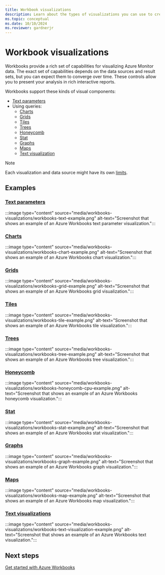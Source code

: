 ```yaml
---
title: Workbook visualizations
description: Learn about the types of visualizations you can use to create rich visual reports with Azure Workbooks.
ms.topic: conceptual
ms.date: 10/10/2024
ms.reviewer: gardnerjr
---
```


# Workbook visualizations

Workbooks provide a rich set of capabilities for visualizing Azure Monitor data. The exact set of capabilities depends on the data sources and result sets, but you can expect them to converge over time. These controls allow you to present your analysis in rich interactive reports.

Workbooks support these kinds of visual components:

* [Text parameters](#text-parameters)
* Using queries:
    * [Charts](#charts)
    * [Grids](#grids)
    * [Tiles](#tiles)
    * [Trees](#trees)
    * [Honeycomb](#honeycomb)
    * [Stat](#stat)
    * [Graphs](#graphs)
    * [Maps](#maps)
    * [Text visualization](#text-visualizations)

> [!NOTE]
> Each visualization and data source might have its own [limits](workbooks-limits.md).

## Examples

### [Text parameters](workbooks-text.md)

:::image type="content" source="media/workbooks-visualizations/workbooks-text-example.png" alt-text="Screenshot that shows an example of an Azure Workbooks text parameter visualization.":::

### [Charts](workbooks-chart-visualizations.md)

:::image type="content" source="media/workbooks-visualizations/workbooks-chart-example.png" alt-text="Screenshot that shows an example of an Azure Workbooks chart visualization.":::

### [Grids](workbooks-grid-visualizations.md)

:::image type="content" source="media/workbooks-visualizations/workbooks-grid-example.png" alt-text="Screenshot that shows an example of an Azure Workbooks grid visualization.":::

### [Tiles](workbooks-tile-visualizations.md)

:::image type="content" source="media/workbooks-visualizations/workbooks-tile-example.png" alt-text="Screenshot that shows an example of an Azure Workbooks tile visualization.":::

### [Trees](workbooks-tree-visualizations.md)

:::image type="content" source="media/workbooks-visualizations/workbooks-tree-example.png" alt-text="Screenshot that shows an example of an Azure Workbooks tree visualization.":::

### [Honeycomb](workbooks-honey-comb.md)

:::image type="content" source="media/workbooks-visualizations/workbooks-honeycomb-cpu-example.png" alt-text="Screenshot that shows an example of an Azure Workbooks honeycomb visualization.":::

### [Stat](workbooks-stat-visualizations.md)

:::image type="content" source="media/workbooks-visualizations/workbooks-stat-example.png" alt-text="Screenshot that shows an example of an Azure Workbooks stat visualization.":::

### [Graphs](workbooks-graph-visualizations.md)

:::image type="content" source="media/workbooks-visualizations/workbooks-graph-example.png" alt-text="Screenshot that shows an example of an Azure Workbooks graph visualization.":::

### [Maps](workbooks-map-visualizations.md)

:::image type="content" source="media/workbooks-visualizations/workbooks-map-example.png" alt-text="Screenshot that shows an example of an Azure Workbooks map visualization.":::

### [Text visualizations](workbooks-text-visualizations.md)

:::image type="content" source="media/workbooks-visualizations/workbooks-text-visualization-example.png" alt-text="Screenshot that shows an example of an Azure Workbooks text visualization.":::

## Next steps

[Get started with Azure Workbooks](workbooks-overview.md)
